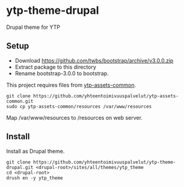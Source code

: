 ytp-theme-drupal
================

Drupal theme for YTP

Setup
-----

- Download https://github.com/twbs/bootstrap/archive/v3.0.0.zip
- Extract package to this directory
- Rename bootstrap-3.0.0 to bootstrap.

This project requires files from [ytp-assets-common](https://github.com/yhteentoimivuuspalvelut/ytp-assets-common).

    git clone https://github.com/yhteentoimivuuspalvelut/ytp-assets-common.git
    sudo cp ytp-assets-common/resources /var/www/resources

Map /var/www/resources to /resources on web server.

Install
-------

Install as Drupal theme.

    git clone https://github.com/yhteentoimivuuspalvelut/ytp-theme-drupal.git <drupal-root>/sites/all/themes/ytp_theme
    cd <drupal-root>
    drush en -y ytp_theme
